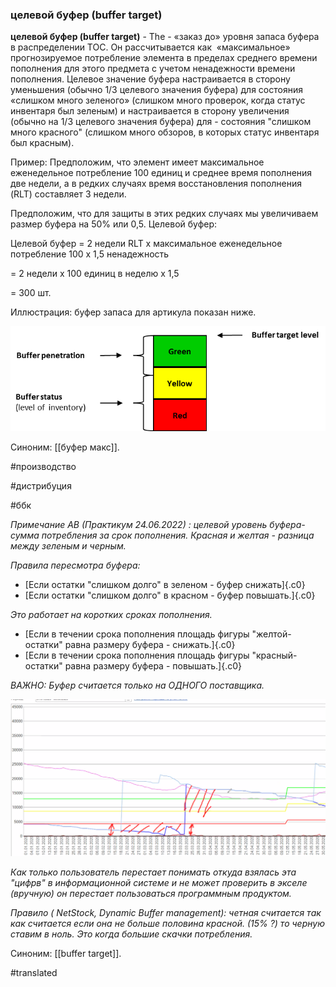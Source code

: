 ### целевой буфер (buffer target)

**целевой буфер (buffer target)** - The - «заказ до» уровня запаса буфера в распределении ТОС. Он рассчитывается как  «максимальное» прогнозируемое потребление элемента в пределах среднего времени пополнения для этого предмета с учетом ненадежности времени пополнения. Целевое значение буфера настраивается в сторону уменьшения (обычно 1/3 целевого значения буфера) для состояния «слишком много зеленого» (слишком много проверок, когда статус инвентаря был зеленым) и настраивается в сторону увеличения (обычно на 1/3 целевого значения буфера) для - состояния \"слишком много красного\" (слишком много обзоров, в которых статус инвентаря был красным).

Пример: Предположим, что элемент имеет максимальное еженедельное потребление 100 единиц и среднее время пополнения две недели, а в редких случаях время восстановления пополнения (RLT) составляет 3 недели.

Предположим, что для защиты в этих редких случаях мы увеличиваем размер буфера на 50% или 0,5. Целевой буфер:

Целевой буфер = 2 недели RLT x максимальное еженедельное потребление 100 x 1,5 ненадежность

= 2 недели x 100 единиц в неделю x 1,5

= 300 шт.

Иллюстрация: буфер запаса для артикула показан ниже.

![](images/image106.png)

Синоним: [[буфер макс]].

#производство

#дистрибуция

#ббк

*Примечание АВ (Практикум 24.06.2022) : целевой уровень буфера- сумма потребления за срок пополнения. Красная и желтая - разница между зеленым и черным.*

*Правила пересмотра буфера:*

-   [Если остатки "слишком долго" в зеленом - буфер снижать]{.c0}
-   [Если остатки "слишком долго" в красном - буфер повышать.]{.c0}

*Это работает на коротких сроках пополнения.*

-   [Если в течении срока пополнения площадь фигуры "желтой-остатки" равна размеру буфера - снижать.]{.c0}
-   [Если в течении срока пополнения площадь фигуры "красный-остатки" равна размеру буфера - повышать.]{.c0}

*ВАЖНО: Буфер считается только на ОДНОГО поставщика.*

![](images/image42.png)

*Как только пользователь перестает понимать откуда взялась эта "цифрв" в информационной системе и не может проверить в экселе (вручную) он перестает пользоваться программным продуктом.*

*Правило ( NetStock, Dynamic Buffer management): четная считается так как считается если она не больше половина красной. (15% ?) то черную ставим в ноль. Это когда большие скачки потребления.*

Синоним: [[buffer target]].

#translated
